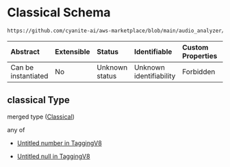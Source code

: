 # Classical Schema

```txt
https://github.com/cyanite-ai/aws-marketplace/blob/main/audio_analyzer/schemes/marketplace_v1/schema/TaggingV8.schema.json#/$defs/SubgenreScoresV1/properties/classical
```



| Abstract            | Extensible | Status         | Identifiable            | Custom Properties | Additional Properties | Access Restrictions | Defined In                                                                     |
| :------------------ | :--------- | :------------- | :---------------------- | :---------------- | :-------------------- | :------------------ | :----------------------------------------------------------------------------- |
| Can be instantiated | No         | Unknown status | Unknown identifiability | Forbidden         | Allowed               | none                | [TaggingV8.schema.json\*](../out/TaggingV8.schema.json "open original schema") |

## classical Type

merged type ([Classical](taggingv8-defs-subgenrescoresv1-properties-classical.md))

any of

* [Untitled number in TaggingV8](taggingv8-defs-subgenrescoresv1-properties-classical-anyof-0.md "check type definition")

* [Untitled null in TaggingV8](taggingv8-defs-subgenrescoresv1-properties-classical-anyof-1.md "check type definition")
